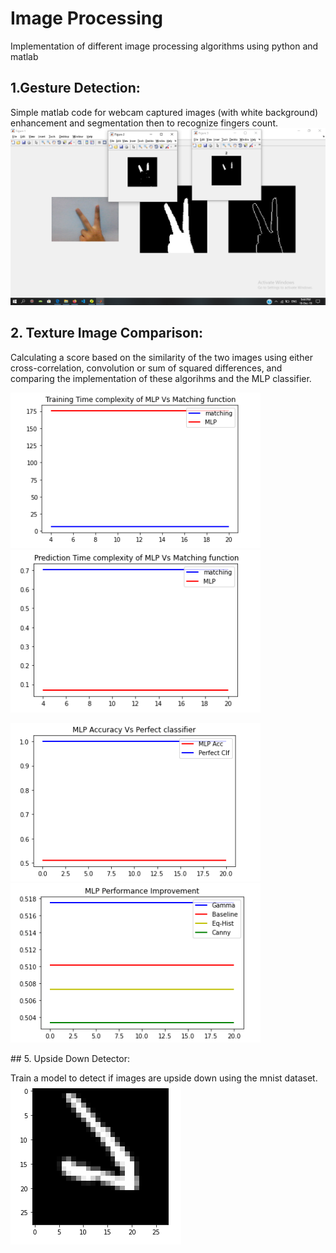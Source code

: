 # Image Processing
Implementation of different image processing algorithms using python and matlab

## 1.Gesture Detection:

Simple matlab code for webcam captured images (with white background) enhancement and segmentation then to recognize fingers count.
![alt text](https://github.com/khadija267/Image-Processing/blob/main/images/1.png?raw=true)

## 2. Texture Image Comparison:
Calculating a score based on the similarity of the two images using either cross-correlation, convolution or sum of squared differences, and comparing the implementation of these algorihms and the MLP classifier.
<p float="left">
  <img src="https://github.com/khadija267/Image-Processing/blob/main/images/3.png?raw=true" width="400" />
  <img src="https://github.com/khadija267/Image-Processing/blob/main/images/4.png?raw=true" width="400" /> 

</p>
<p float="left">
  <img src="https://github.com/khadija267/Image-Processing/blob/main/images/5.png?raw=true" width="400" />
  <img src="https://github.com/khadija267/Image-Processing/blob/main/images/6.png?raw=true" width="400" /> 

</p>
## 5. Upside Down Detector:

Train a model to detect if images are upside down using the mnist dataset.<br>
![alt text](https://github.com/khadija267/Image-Processing/blob/main/images/2.png?raw=true)

